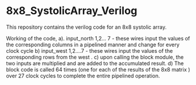 # 8x8_SystolicArray_Verilog

This repository contains the verilog code for an 8x8 systolic array.

 Working of the code,
 a).  input_north 1,2... 7 - these wires input the values of the corresponding columns in a pipelined manner and change for every  
      clock cycle 
 b)    input_west 1,2....7 - these wires input the values of the corresponding rows from the west .
 c)    upon calling the block module, the  two inputs are multiplied and are added to the accumulated result. 
 d)    The block code is called 64 times (one for each of the results of the 8x8 matrix ) over 27 clock cycles to complete the entire 
       pipelined operation.
